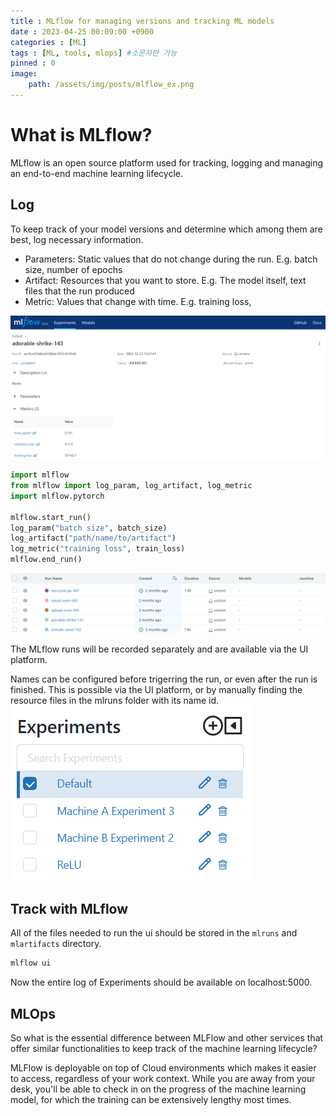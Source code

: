 ```yaml
---
title : MLflow for managing versions and tracking ML models
date : 2023-04-25 00:09:00 +0900
categories : [ML]
tags : [ML, tools, mlops] #소문자만 가능
pinned : 0
image:
    path: /assets/img/posts/mlflow_ex.png
---
```


# What is MLflow?
MLflow is an open source platform used for tracking, logging and managing an end-to-end machine learning lifecycle.

## Log 
To keep track of your model versions and determine which among them are best, log necessary information.

- Parameters: Static values that do not change during the run. E.g. batch size, number of epochs
- Artifact: Resources that you want to store. E.g. The model itself, text files that the run produced
- Metric: Values that change with time. E.g. training loss,

![MLflow example](/assets/img/posts/mlflow_ex.png)

```python
import mlflow
from mlflow import log_param, log_artifact, log_metric
import mlflow.pytorch

mlflow.start_run()
log_param("batch size", batch_size)
log_artifact("path/name/to/artifact")
log_metric("training loss", train_loss)
mlflow.end_run()
```

![MLflow runs](/assets/img/posts/mlflow_runs.png)

The MLflow runs will be recorded separately and are available via the UI platform.

Names can be configured before trigerring the run, or even after the run is finished. This is possible via the UI platform, or by manually finding the resource files in the mlruns folder with its name id.  
![MLflow names](/assets/img/posts/mlflow_names.png)

## Track with MLflow

All of the files needed to run the ui should be stored in the `mlruns` and `mlartifacts` directory.

```bash
mlflow ui
```
Now the entire log of Experiments should be available on localhost:5000.

## MLOps
So what is the essential difference between MLFlow and other services that offer similar functionalities to keep track of the machine learning lifecycle?

MLFlow is deployable on top of Cloud environments which makes it easier to access, regardless of your work context. While you are away from your desk, you'll be able to check in on the progress of the machine learning model, for which the training can be extensively lengthy most times.